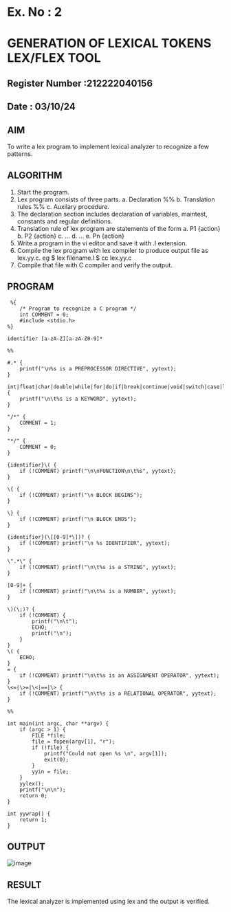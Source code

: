 # Ex. No : 2	
# GENERATION OF LEXICAL TOKENS LEX/FLEX TOOL
## Register Number :212222040156
## Date : 03/10/24

## AIM   
To write a lex program to implement lexical analyzer to recognize a few patterns.

## ALGORITHM
1.	Start the program.
2.	Lex program consists of three parts.
    a.	Declaration %%
    b.	Translation rules %%
    c.	Auxilary procedure.
3.	The declaration section includes declaration of variables, maintest, constants and regular definitions.
4.	Translation rule of lex program are statements of the form
    a.	P1 {action}
    b.	P2 {action}
    c.	…
    d.	…
    e.	Pn {action}
5.	Write a program in the vi editor and save it with .l extension.
6.	Compile the lex program with lex compiler to produce output file as lex.yy.c. eg $ lex filename.l $ cc lex.yy.c
7.	Compile that file with C compiler and verify the output.

## PROGRAM
```
 %{
    /* Program to recognize a C program */
    int COMMENT = 0;
    #include <stdio.h>
%}

identifier [a-zA-Z][a-zA-Z0-9]*

%%

#.* {
    printf("\n%s is a PREPROCESSOR DIRECTIVE", yytext);
}

int|float|char|double|while|for|do|if|break|continue|void|switch|case|long|struct|const|typedef|return|else|goto {
    printf("\n\t%s is a KEYWORD", yytext);
}

"/*" {
    COMMENT = 1;
}

"*/" {
    COMMENT = 0;
}

{identifier}\( {
    if (!COMMENT) printf("\n\nFUNCTION\n\t%s", yytext);
}

\{ {
    if (!COMMENT) printf("\n BLOCK BEGINS");
}

\} {
    if (!COMMENT) printf("\n BLOCK ENDS");
}

{identifier}(\[[0-9]*\])? {
    if (!COMMENT) printf("\n %s IDENTIFIER", yytext);
}

\".*\" {
    if (!COMMENT) printf("\n\t%s is a STRING", yytext);
}

[0-9]+ {
    if (!COMMENT) printf("\n\t%s is a NUMBER", yytext);
}

\)(\;)? {
    if (!COMMENT) {
        printf("\n\t");
        ECHO;
        printf("\n");
    }
}
\( {
    ECHO;
}
= {
    if (!COMMENT) printf("\n\t%s is an ASSIGNMENT OPERATOR", yytext);
}
\<=|\>=|\<|==|\> {
    if (!COMMENT) printf("\n\t%s is a RELATIONAL OPERATOR", yytext);
}

%%

int main(int argc, char **argv) {
    if (argc > 1) {
        FILE *file;
        file = fopen(argv[1], "r");
        if (!file) {
            printf("Could not open %s \n", argv[1]);
            exit(0);
        }
        yyin = file;
    }
    yylex();
    printf("\n\n");
    return 0;
}

int yywrap() {
    return 1;
}
```

## OUTPUT 
![image](https://github.com/user-attachments/assets/570d902e-dfbb-43d9-b3a9-4929dfa39cb0)


## RESULT
The lexical analyzer is implemented using lex and the output is verified.
